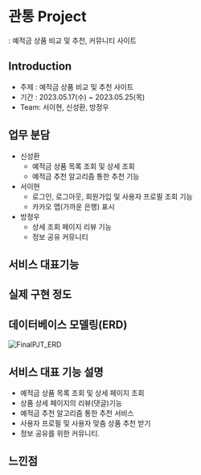 # 관통 Project
: 예적금 상품 비교 및 추천, 커뮤니티 사이트

## Introduction
- 주제 : 예적금 상품 비교 및 추천 사이트
- 기간 : 2023.05.17(수) ~ 2023.05.25(목)
- Team: 서이현, 신성환, 방정우

## 업무 분담
- 신성환
  - 예적금 상품 목록 조회 및 상세 조회
  - 예적금 추천 알고리즘 통한 추천 기능
- 서이현
  - 로그인, 로그아웃, 회원가입 및 사용자 프로필 조회 기능
  - 카카오 맵(가까운 은행) 표시
- 방정우
  - 상세 조회 페이지 리뷰 기능
  - 정보 공유 커뮤니티

## 서비스 대표기능

## 실제 구현 정도

## 데이터베이스 모델링(ERD)
![FinalPJT_ERD](https://github.com/I-HYEON/1-Project/assets/122415843/7ae2bb44-f9dd-4218-88da-aee74a80302c)

## 서비스 대표 기능 설명
- 예적금 상품 목록 조회 및 상세 페이지 조회
- 상품 상세 페이지의 리뷰(댓글)기능
- 예적금 추천 알고리즘 통한 추천 서비스
- 사용자 프로필 및 사용자 맞춤 상품 추천 받기
- 정보 공유를 위한 커뮤니티.

## 느낀점
